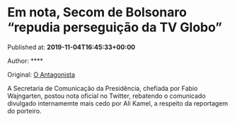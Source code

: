 
# Em nota, Secom de Bolsonaro “repudia perseguição da TV Globo”

Published at: **2019-11-04T16:45:33+00:00**

Author: ****

Original: [O Antagonista](https://www.oantagonista.com/brasil/em-nota-secom-de-bolsonaro-repudia-perseguicao-da-tv-globo/)

A Secretaria de Comunicação da Presidência, chefiada por Fabio Wajngarten, postou nota oficial no Twitter, rebatendo o comunicado divulgado internamemte mais cedo por Ali Kamel, a respeito da reportagem do porteiro.
